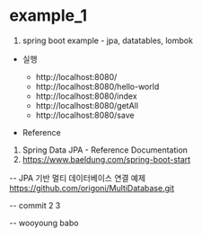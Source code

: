 # example_1


1. spring boot example - jpa, datatables, lombok

- 실행
  * http://localhost:8080/
  * http://localhost:8080/hello-world
  * http://localhost:8080/index
  * http://localhost:8080/getAll
  * http://localhost:8080/save

- Reference
1. Spring Data JPA - Reference Documentation
2. https://www.baeldung.com/spring-boot-start 


-- JPA 기반 멀티 데이터베이스 연결 예제 
https://github.com/origoni/MultiDatabase.git


-- commit 2 3

-- wooyoung babo
